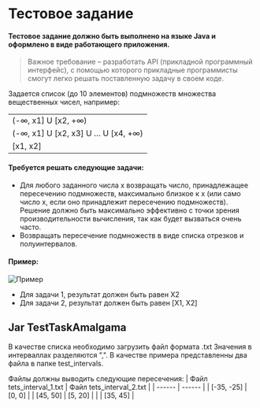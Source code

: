 # Тестовое задание
#### Тестовое задание должно быть выполнено на языке Java и оформлено в виде работающего приложения. 

> Важное требование – разработать API (прикладной программный интерфейс), с помощью которого прикладные программисты смогут легко решать поставленную задачу в своем коде.

Задается список (до 10 элементов) подмножеств множества вещественных чисел, например:

|   |
| ------ |
| (-∞, x1] U [x2, +∞) |
| (-∞, x1] U [x2, x3] U … U [x4, +∞) |
| [x1, x2] |

#### Требуется решать следующие задачи:
- Для любого заданного числа x возвращать число, принадлежащее пересечению
подмножеств, максимально близкое к x (или само число x, если оно принадлежит
пересечению подмножеств). Решение должно быть максимально эффективно с точки
зрения производительности вычисления, так как будет вызваться очень часто.
- Возвращать пересечение подмножеств в виде списка отрезков и полуинтервалов.

#### Пример:

![Пример](//additionally/test_img.png)

- Для задачи 1, результат должен быть равен X2
- Для задачи 2, результат должен быть равен [X1, X2]

## Jar TestTaskAmalgama

В качестве списка необходимо загрузить файл формата .txt
Значения в интерваллах разделяются ",".
В качестве примера представленны два файла в папке test_intervals.

Файлы должны выводить следующие пересечения:
| Файл tets_interval_1.txt | Файл tets_interval_2.txt |
| ------ | ------ |
| [-35, -25] | [0, 0] |
| [45, 50] | [5, 20] |
|    | [35, 45] |
